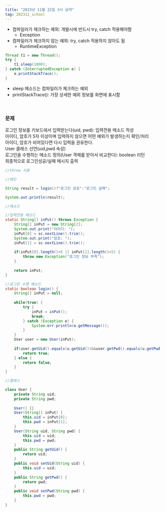 ```yaml
---
title: "2023년 11월 22일 3시 요약"
tag: 202311_school
---
```


- 컴파일러가 체크하는 예외: 개발시에 반드시 try, catch 적용해야함
  - Exception
- 컴파일러가 체크하지 않는 예외: try, catch 적용하지 않아도 됨
  - RuntimeException

```java
Thread t1 = new Thread();
try {
    t1.sleep(1000);
} catch (InterruptedException e) {
    e.printStackTrace();
}
```

- sleep 메소드는 컴파일러가 체크하는 예외
- printStackTrace(): 가장 상세한 예외 정보를 화면에 표시함

<br>

### 문제

로그인 정보를 키보드에서 입력받는다(uid, pwd): 입력전용 메소드 작성<br>
아이디, 암호가 5자 이상이며 입력하지 않으면 어떤 예외가 발생하는지 확인/처리<br>
아이디, 암호가 비어있다면 다시 입력을 권유한다.<br>
User 클래스 선언(uid,pwd 속성)<br>
로그인을 수행하는 메소드 정의(User 객체를 받아서 비교한다): boolean 리턴<br>
최종적으로 로그인성공/실패 메시지 출력

```java
//throw 사용

//메인

String result = login()?"로그인 성공":"로그인 실패";

System.out.println(result);
```

```java
//메소드

//입력전용 메소드
static String[] inPut() throws Exception {
    String[] inPut = new String[2];
    System.out.print("아이디: ");
    inPut[0] = sc.nextLine().trim();
    System.out.print("암호: ");
    inPut[1] = sc.nextLine().trim();
    
    if(inPut[0].length()<5 || inPut[1].length()<5) {
        throw new Exception("로그인 정보 부족");
    }
    
    return inPut;	
}

//로그인 수행 메소드
static boolean login() {
    String[] inPut = null;
    
    while(true) {
        try {
            inPut = inPut();
            break;
        } catch (Exception e) {
            System.err.println(e.getMessage());
        }
    }
    User user = new User(inPut);
    
    if(user.getUid().equals(u.getUid())&&user.getPwd().equals(u.getPwd())) {
        return true;
    } else {
        return false;
    }
}
```

```java
//클래스

class User {
	private String uid;
	private String pwd;
	
	User() {}
	User(String[] inPut) {
		this.uid = inPut[0];
		this.pwd = inPut[1];
	}
	User(String uid, String pwd) {
		this.uid = uid;
		this.pwd = pwd;
	}
	public String getUid() {
		return uid;
	}
	public void setUid(String uid) {
		this.uid = uid;
	}
	public String getPwd() {
		return pwd;
	}
	public void setPwd(String pwd) {
		this.pwd = pwd;
	}
}
```